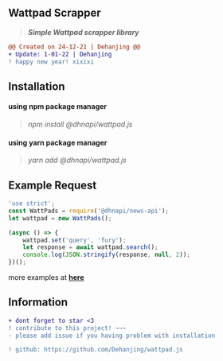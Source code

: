 ## Wattpad Scrapper

> **_Simple Wattpad scrapper library_**

```diff
@@ Created on 24-12-21 | Dehanjing @@
+ Update: 1-01-22 | Dehanjing
! happy new year! xixixi
```

## Installation

<h4>
  using npm package manager
</h4>

> _npm install @dhnapi/wattpad.js_

<h4>
  using yarn package manager
</h4>

> _yarn add @dhnapi/wattpad.js_

## Example Request

```javascript
'use strict';
const WattPads = require('@dhnapi/news-api');
let wattpad = new WattPads();

(async () => {
	wattpad.set('query', 'fury');
	let response = await wattpad.search();
	console.log(JSON.stringify(response, null, 2));
})();
```

more examples at **[here](https://github.com/Dehanjing/wattpad.js/blob/master/test/wattpad.test.js)**

## Information

```diff
+ dont forget to star <3
! contribute to this project! ~~~
- please add issue if you having problem with installation

! github: https://github.com/Dehanjing/wattpad.js
```
